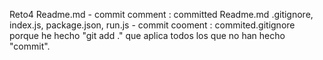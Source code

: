 Reto4
Readme.md - commit comment : committed Readme.md
.gitignore, index.js, package.json, run.js - commit cooment : commited.gitignore
porque he hecho "git add ." que aplica todos los que no han hecho "commit".

